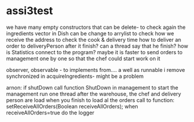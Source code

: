 assi3test
=========

we have many empty constructors that can be delete- to check again
the ingredients vector in Dish can be change to arrylist
to check how we receive the address
to check the cook & delivery time
how to deliver an order to deliveryPerson after it finish? can a thread say that he finish?
how is Statistics connect to the program?
maybe it is faster to send orders to management one by one so that the chef could start work on it


observer, observable - to implements from.... a well as runnable
i remove synchronized in acquireIngredients- might be a problem


arnon:
 if shutDown call function ShutDown in management
 to start the management run one thread after the warehouse, the chef and delivery person are load
 when you finish to load al the orders call to function: setReceiveAllOrders(Boolean receiveAllOrders); when receiveAllOrders=true
 do the logger
 